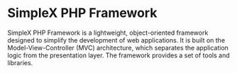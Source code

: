 # SimpleX PHP Framework
 SimpleX PHP Framework is a lightweight, object-oriented framework designed to simplify the development of web applications. It is built on the Model-View-Controller (MVC) architecture, which separates the application logic from the presentation layer. The framework provides a set of tools and libraries.
